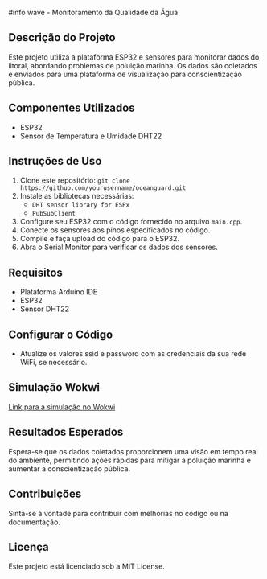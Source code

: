 #info wave - Monitoramento da Qualidade da Água

## Descrição do Projeto
Este projeto utiliza a plataforma ESP32 e sensores para monitorar dados do litoral, abordando problemas de poluição marinha. Os dados são coletados e enviados para uma plataforma de visualização para conscientização pública.

## Componentes Utilizados
- ESP32
- Sensor de Temperatura e Umidade DHT22

## Instruções de Uso
1. Clone este repositório: `git clone https://github.com/yourusername/oceanguard.git`
2. Instale as bibliotecas necessárias:
   - `DHT sensor library for ESPx`
   - `PubSubClient`
3. Configure seu ESP32 com o código fornecido no arquivo `main.cpp`.
4. Conecte os sensores aos pinos especificados no código.
5. Compile e faça upload do código para o ESP32.
6. Abra o Serial Monitor para verificar os dados dos sensores.

## Requisitos
- Plataforma Arduino IDE
- ESP32
- Sensor DHT22

## Configurar o Código
- Atualize os valores ssid e password com as credenciais da sua rede WiFi, se necessário.

## Simulação Wokwi
[Link para a simulação no Wokwi](https://wokwi.com/projects/400052004877181953)

## Resultados Esperados
Espera-se que os dados coletados proporcionem uma visão em tempo real do ambiente, permitindo ações rápidas para mitigar a poluição marinha e aumentar a conscientização pública.

## Contribuições
Sinta-se à vontade para contribuir com melhorias no código ou na documentação.

## Licença
Este projeto está licenciado sob a MIT License.
